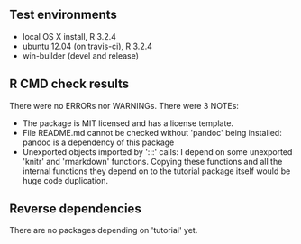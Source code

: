 ## Test environments

* local OS X install, R 3.2.4
* ubuntu 12.04 (on travis-ci), R 3.2.4
* win-builder (devel and release)

## R CMD check results

There were no ERRORs nor WARNINGs. There were 3 NOTEs:

* The package is MIT licensed and has a license template.
* File README.md cannot be checked without 'pandoc' being installed: pandoc is a dependency of this package
* Unexported objects imported by ':::' calls: I depend on some unexported 'knitr' and 'rmarkdown' functions. Copying these functions and all the internal functions they depend on to the tutorial package itself would be huge code duplication.

## Reverse dependencies

There are no packages depending on 'tutorial' yet.


